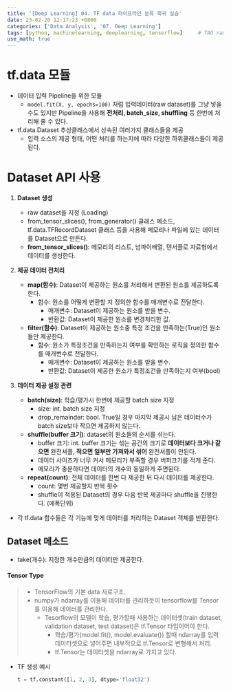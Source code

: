 ```yaml
---
title: '[Deep Learning] 04. TF data 파이프라인 분류 회귀 실습'
date: 23-02-20 12:17:23 +0800
categories: ['Data Analysis', '07. Deep Learning']
tags: [python, machinelearning, deeplearning, tensorflow]     # TAG names should always be lowercase
use_math: true
---
```


# tf.data 모듈
- 데이터 입력 Pipeline을 위한 모듈
    - `model.fit(X, y, epochs=100)` 처럼 입력데이터(raw dataset)를 그냥 넣을 수도 있지만 Pipeline을 사용해 **전처리, batch_size, shuffling** 등 한번에 처리해 줄 수 있다.
- tf.data.Dataset 추상클래스에서 상속된 여러가지 클래스들을 제공
    - 입력 소스의 제공 형태, 어떤 처리를 하는지에 따라 다양한 하위클래스들이 제공된다.

# Dataset API 사용
1. **Dataset 생성**
    - raw dataset을 지정 (Loading)
    - from_tensor_slices(), from_generator() 클래스 메소드, tf.data.TFRecordDataset 클래스 등을 사용해 메모리나 파일에 있는 데이터를 Dataset으로 만든다.
    - **from_tensor_slices()**: 메모리의 리스트, 넘파이배열, 텐서플로 자료형에서 데이터를 생성한다.

2. **제공 데이터 전처리**
    - **map(함수)**: Dataset이 제공하는 원소를 처리해서 변환된 원소를 제공하도록 한다.
        - 함수: 원소를 어떻게 변환할 지 정의한 함수를 매개변수로 전달한다.
            - 매개변수: Dataset이 제공하는 원소를 받을 변수. 
            - 반환값: Dataset이 제공한 원소를 변경처리한 값.
    - **filter(함수)**: Dataset이 제공하는 원소중 특정 조건을 만족하는(True)인 원소들만 제공한다.
        - 함수: 원소가 특정조건을 만족하는지 여부를 확인하는 로직을 정의한 함수를 매개변수로 전달한다.
            - 매개변수: Dataset이 제공하는 원소를 받을 변수.
            - 반환값: Dataset이 제공한 원소가 특정조건을 만족하는지 여부(bool)

3. **데이터 제공 설정 관련**
    - **batch(size)**: 학습/평가시 한번에 제공할 batch size 지정
        - size: int. batch size 지정
        - drop_remainder: bool. True일 경우 마지막 제공시 남은 데이터수가 batch size보다 작으면 제공하지 않는다.
    - **shuffle(buffer 크기)**: dataset의 원소들의 순서를 섞는다. 
        - buffer 크기: int. buffer 크기는 섞는 공간의 크기로  **데이터보다 크거나 같으면** 완전셔플, **적으면 일부만 가져와서 섞어** 완전셔플이 안된다.
        - 데이터 사이즈가 너무 커서 메모리가 부족할 경우 버퍼크기를 적게 준다.
        - 메모리가 충분하다면 데이터의 개수와 동일하게 주면된다.
    - **repeat(count)**: 전체 데이터를 한번 다 제공한 뒤 다시 데이터를 제공한다.
        - count: 몇번 제공할지 반복 횟수
        - shuffle이 적용된 Dataset의 경우 다음 반복 제공마다 shuffle을 진행한다. (에폭단위)

- 각 tf.data 함수들은 각 기능에 맞게 데이터를 처리하는 Dataset 객체를 반환한다.

## Dataset 메소드
- take(개수): 지정한 개수만큼의 데이터만 제공한다.

#### Tensor Type
>- TensorFlow의 기본 data 자료구조.
>- numpy가 ndarray를 이용해 데이터를 관리하듯이 tensorflow를 Tensor를 이용해 데이터를 관리한다.
>    - Tesorflow의 모델이 학습, 평가할때 사용하는 데이터셋(train dataset, validation dataset, test dataset)은 tf.Tensor 타입이어야 한다.
>        - 학습/평가(model.fit(), model.evaluate()) 할때 ndarray를 입력 데이터셋으로 넣어주면 내부적으로 tf.Tensor로 변형해서 처리.
>        - tf.Tensor는 데이터셋을 ndarray로 가지고 있다.
- TF 생성 예시
    ```python
    t = tf.constant([1, 2, 3], dtype='float32')
    ```
